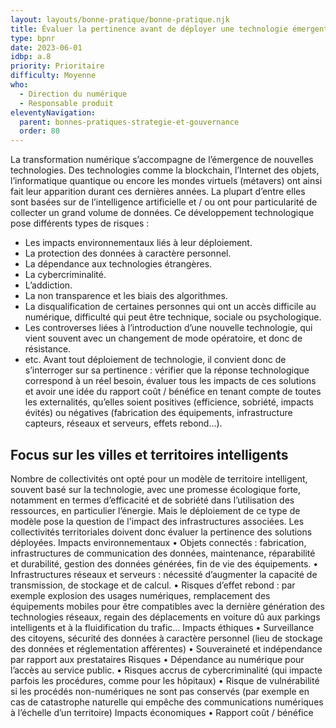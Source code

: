 ```yaml
---
layout: layouts/bonne-pratique/bonne-pratique.njk
title: Évaluer la pertinence avant de déployer une technologie émergente
type: bpnr
date: 2023-06-01
idbp: a.8
priority: Prioritaire
difficulty: Moyenne 
who:
  - Direction du numérique
  - Responsable produit
eleventyNavigation:
  parent: bonnes-pratiques-strategie-et-gouvernance
  order: 80
---
```


La transformation numérique s’accompagne de l’émergence de nouvelles technologies. Des technologies comme la blockchain, l’Internet des objets, l’informatique quantique ou encore les mondes virtuels (métavers) ont ainsi fait leur apparition durant ces dernières années. La plupart d’entre elles sont basées sur de l’intelligence artificielle et / ou ont pour particularité de collecter un grand volume de données. 
Ce développement technologique pose différents types de risques : 
-	Les impacts environnementaux liés à leur déploiement.
-	La protection des données à caractère personnel.
-	La dépendance aux technologies étrangères.
-	La cybercriminalité.
-	L’addiction.
-	La non transparence et les biais des algorithmes.
-	La disqualification de certaines personnes qui ont un accès difficile au numérique, difficulté qui peut être technique, sociale ou psychologique.
-	Les controverses liées à l’introduction d’une nouvelle technologie, qui vient souvent avec un changement de mode opératoire, et donc de résistance.
-	etc.
Avant tout déploiement de technologie, il convient donc de s’interroger sur sa pertinence : vérifier que la réponse technologique correspond à un réel besoin, évaluer tous les impacts de ces solutions et avoir une idée du rapport coût / bénéfice en tenant compte de toutes les externalités, qu’elles soient positives (efficience, sobriété, impacts évités) ou négatives (fabrication des équipements, infrastructure capteurs, réseaux et serveurs, effets rebond...).
 
## Focus sur les villes et territoires intelligents

Nombre de collectivités ont opté pour un modèle de territoire intelligent, souvent basé sur la technologie, avec une promesse écologique forte, notamment en termes d’efficacité et de sobriété dans l’utilisation des ressources, en particulier l’énergie. Mais le déploiement de ce type de modèle pose la question de l'impact des infrastructures associées. Les collectivités territoriales doivent donc évaluer la pertinence des solutions déployées. 
Impacts environnementaux
•	Objets connectés : fabrication, infrastructures de communication des données, maintenance, réparabilité et durabilité, gestion des données générées, fin de vie des équipements. 
•	Infrastructures réseaux et serveurs : nécessité d’augmenter la capacité de transmission, de stockage et de calcul.
•	Risques d’effet rebond : par exemple explosion des usages numériques, remplacement des équipements mobiles pour être compatibles avec la dernière génération des technologies réseaux, regain des déplacements en voiture dû aux parkings intelligents et à la fluidification du trafic…
Impacts éthiques
•	Surveillance des citoyens, sécurité des données à caractère personnel (lieu de stockage des données et réglementation afférentes)
•	Souveraineté et indépendance par rapport aux prestataires
Risques
•	Dépendance au numérique pour l’accès au service public.
•	Risques accrus de cybercriminalité (qui impacte parfois les procédures, comme pour les hôpitaux)
•	Risque de vulnérabilité si les procédés non-numériques ne sont pas conservés (par exemple en cas de catastrophe naturelle qui empêche des communications numériques à l’échelle d’un territoire)
Impacts économiques
•	Rapport coût / bénéfice
